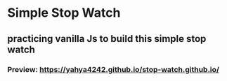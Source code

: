 # Simple Stop Watch
## practicing vanilla Js to build this simple stop watch
### Preview: https://yahya4242.github.io/stop-watch.github.io/
